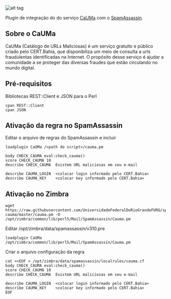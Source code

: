 ![alt tag](https://cauma.pop-ba.rnp.br/static/img/cauma_black.png)

Plugin de integração do do serviço [CaUMa](https://cauma.pop-ba.rnp.br/about) com o [SpamAssassin](http://spamassassin.apache.org/).

## Sobre o CaUMa

CaUMa (Catálogo de URLs Maliciosas) é um serviço gratuito e público criado pelo CERT.Bahia, que disponibiliza um meio de consulta a urls fraudulentas identificadas na Internet. O propósito desse serviço é ajudar a comunidade a se proteger das diversas fraudes que estão circulando no mundo digital.

## Pré-requisitos

Bibliotecas REST::Client e JSON para o Perl

```
cpan REST::Client
cpan JSON
```

## Ativação da regra no SpamAssassin

Editar o arquivo de regras do SpamAssassin e incluir

```
loadplugin CaUMa /<path do script>/cauma.pm

body CHECK_CAUMA eval:check_cauma()
score CHECK_CAUMA 10
describe CHECK_CAUMA  Existem URL maliciosas em seu e-mail

describe CAUMA_LOGIN  <colocar login informado pelo CERT.Bahia>
describe CAUMA_KEY    <colocar key informado pelo CERT.Bahia>
```

## Ativação no Zimbra

```
wget https://raw.githubusercontent.com/UniversidadeFederalDoRioGrandeFURG/spamassassin-cauma/master/cauma.pm -O /opt/zimbra/common/lib/perl5/Mail/SpamAssassin/Cauma.pm
```

Editar /opt/zimbra/data/spamassassin/v310.pre
```
loadplugin CaUMa /opt/zimbra/common/lib/perl5/Mail/SpamAssassin/Cauma.pm
```

Criar o arquivo configuração da regra
```
cat <<EOF > /opt/zimbra/data/spamassassin/localrules/cauma.cf
body CHECK_CAUMA eval:check_cauma()
score CHECK_CAUMA 10
describe CHECK_CAUMA  Existem URL maliciosas em seu e-mail

describe CAUMA_LOGIN  <colocar login informado pelo CERT.Bahia>
describe CAUMA_KEY    <colocar key informado pelo CERT.Bahia>
EOF
```
